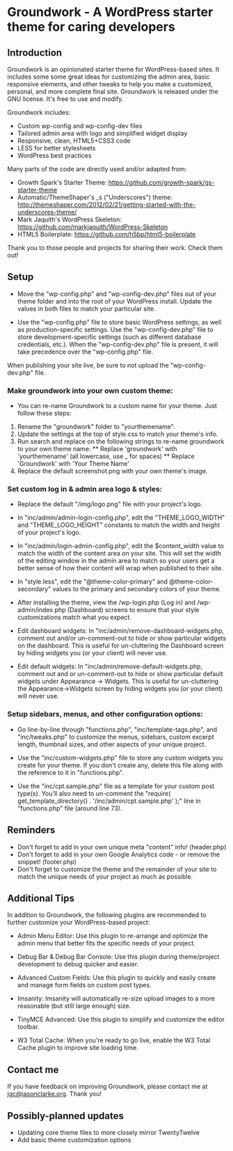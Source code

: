 # Groundwork - A WordPress starter theme for caring developers

## Introduction

Groundwork is an opinionated starter theme for WordPress-based sites. It includes some some great ideas for customizing the admin area, basic responsive elements, and other tweaks to help you make a customized, personal, and more complete final site. Groundwork is released under the GNU license. It's free to use and modify.

Groundwork includes:

* Custom wp-config and wp-config-dev files
* Tailored admin area with logo and simplified widget display
* Responsive, clean, HTML5+CSS3 code
* LESS for better stylesheets
* WordPress best practices

Many parts of the code are directly used and/or adapted from:

* Growth Spark's Starter Theme: https://github.com/growth-spark/gs-starter-theme
* Automatic/ThemeShaper's _s ("Underscores") theme: http://themeshaper.com/2012/02/21/getting-started-with-the-underscores-theme/
* Mark Jaquith's WordPress Skeleton: https://github.com/markjaquith/WordPress-Skeleton
* HTML5 Boilerplate: https://github.com/h5bp/html5-boilerplate

Thank you to those people and projects for sharing their work. Check them out!

## Setup

* Move the "wp-config.php" and "wp-config-dev.php" files out of your theme folder and into the root of your WordPress install. Update the values in both files to match your particular site. 

* Use the "wp-config.php" file to store basic WordPress settings, as well as production-specific settings. Use the "wp-config-dev.php" file to store development-specific settings (such as different database credentials, etc.). When the "wp-config-dev.php" file is present, it will take precedence over the "wp-config.php" file.

When publishing your site live, be sure to not upload the "wp-config-dev.php" file.

### Make groundwork into your own custom theme:

* You can re-name Groundwork to a custom name for your theme. Just follow these steps:
1) Rename the "groundwork" folder to "yourthemename".
2) Update the settings at the top of style.css to match your theme's info.
3) Run search and replace on the following strings to re-name groundwork to your own theme name:
** Replace 'groundwork' with 'yourthemename' (all lowercase, use _ for spaces)
** Replace 'Groundwork' with 'Your Theme Name'
4) Replace the default screenshot.png with your own theme's image.

### Set custom log in & admin area logo & styles:

* Replace the default "/img/logo.png" file with your project's logo.

* In "inc/admin/admin-login-config.php", edit the "THEME_LOGO_WIDTH" and "THEME_LOGO_HEIGHT" constants to match the width and height of your project's logo.

* In "inc/admin/login-admin-config.php", edit the $content_width value to match the width of the content area on your site. This will set the width of the editing window in the admin area to match so your users get a better sense of how their content will wrap when published to their site.

* In "style.less", edit the "@theme-color-primary" and @theme-color-secondary" values to the primary and secondary colors of your theme. 

* After installing the theme, view the /wp-login.php (Log in) and /wp-admin/index.php (Dashboard) screens to ensure that your style customizations match what you expect.

* Edit dashboard widgets:
In "inc/admin/remove-dashboard-widgets.php, comment out and/or un-comment-out to hide or show particular widgets on the dashboard. This is useful for un-cluttering the Dashboard screen by hiding widgets you (or your client) will never use.

* Edit default widgets:
In "inc/admin/remove-default-widgets.php, comment out and or un-comment-out to hide or show particular default widgets under Appearance -> Widgets. This is useful for un-cluttering the Appearance->Widgets screen by hiding widgets you (or your client) will never use.

### Setup sidebars, menus, and other configuration options:

* Go line-by-line through "functions.php", "inc/template-tags.php", and "inc/tweaks.php" to customize the menus, sidebars, custom excerpt length, thumbnail sizes, and other aspects of your unique project.

* Use the "inc/custom-widgets.php" file to store any custom widgets you create for your theme. If you don't create any, delete this file along with the reference to it in "functions.php".

* Use the "inc/cpt.sample.php" file as a template for your custom post type(s). You'll also need to un-comment the "require( get_template_directory() . '/inc/admin/cpt.sample.php' );" line in "functions.php" file (around line 73).

## Reminders

* Don't forget to add in your own unique meta "content" info! (header.php)
* Don't forget to add in your own Google Analytics code - or remove the snippet! (footer.php)
* Don't forget to customize the theme and the remainder of your site to match the unique needs of your project as much as possible. 

## Additional Tips

In addition to Groundwork, the following plugins are recommended to further customize your WordPress-based project:

* Admin Menu Editor: Use this plugin to re-arrange and optimize the admin menu that better fits the specific needs of your project.

* Debug Bar & Debug Bar Console: Use this plugin during theme/project development to debug quicker and easier.

* Advanced Custom Fields: Use this plugin to quickly and easily create and manage form fields on custom post types.

* Imsanity: Imsanity will automatically re-size upload images to a more reasonable (but still large enough) size.

* TinyMCE Advanced: Use this plugin to simplify and customize the editor toolbar.

* W3 Total Cache: When you're ready to go live, enable the W3 Total Cache plugin to improve site loading time.

## Contact me

If you have feedback on improving Groundwork, please contact me at jgc@jasonclarke.org. Thank you!

## Possibly-planned updates

* Updating core theme files to more closely mirror TwentyTwelve 
* Add basic theme customization options




